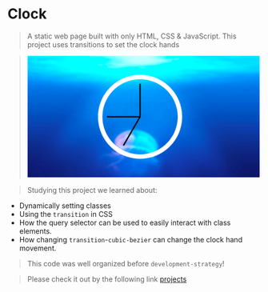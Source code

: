 # Clock


> A static web page built with only HTML, CSS & JavaScript. This project uses transitions to set the clock hands

> ![screenshot](/screenshot.png)


> Studying this project we learned about:

* Dynamically setting classes
* Using the `transition` in CSS
* How the query selector can be used to easily interact with class elements.
* How changing `transition`-`cubic-bezier` can change the clock hand movement.

> This code was well organized before `development-strategy`!

> Please check it out by the following link [projects]( https://klisabeth.github.io/clock-exercise)